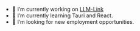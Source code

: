 
- 🔭 I’m currently working on [LLM-Link](https://LLM-Link.com)
- 🌱 I’m currently learning Tauri and React.
- 💼 I’m looking for new employment opportunities.
